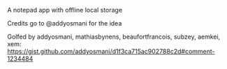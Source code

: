 A notepad app with offline local storage

Credits go to @addyosmani for the idea

Golfed by addyosmani, mathiasbynens, beaufortfrancois, subzey, aemkei, xem:
https://gist.github.com/addyosmani/d1f3ca715ac902788c2d#comment-1234484